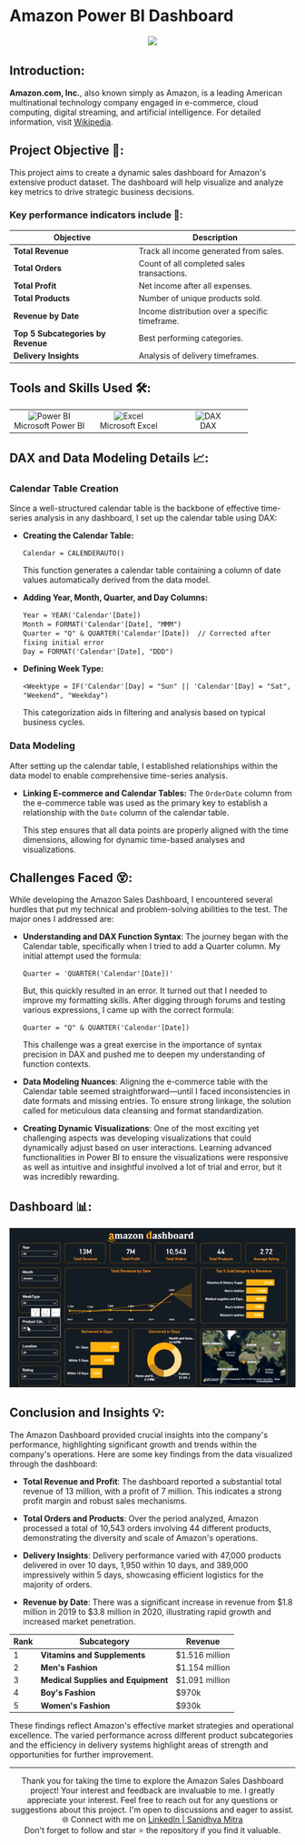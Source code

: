 # Amazon Power BI Dashboard

<div align="center">
    <img src="https://cdn.freebiesupply.com/logos/large/2x/amazon-dark-logo-svg-vector.svg" width="500px">
</div>

## Introduction:
**Amazon.com, Inc.**, also known simply as Amazon, is a leading American multinational technology company engaged in e-commerce, cloud computing, digital streaming, and artificial intelligence. For detailed information, visit [Wikipedia](https://en.wikipedia.org/wiki/Amazon_(company)).

## Project Objective 🎯:
This project aims to create a dynamic sales dashboard for Amazon's extensive product dataset. The dashboard will help visualize and analyze key metrics to drive strategic business decisions.

### Key performance indicators include 🔑:
| Objective                        | Description                                                   |
|----------------------------------|---------------------------------------------------------------|
| **Total Revenue**                | Track all income generated from sales.                        |
| **Total Orders**                 | Count of all completed sales transactions.                    |
| **Total Profit**                 | Net income after all expenses.                                |
| **Total Products**               | Number of unique products sold.                               |
| **Revenue by Date**              | Income distribution over a specific timeframe.                |
| **Top 5 Subcategories by Revenue** | Best performing categories.                                  |
| **Delivery Insights**            | Analysis of delivery timeframes.                              |


## Tools and Skills Used 🛠️:

<table>
    <tr>
        <!-- Specify width for each cell to ensure equal column width -->
        <td align="center" width="33%"><img alt="Power BI" width="35px" src="https://upload.wikimedia.org/wikipedia/commons/c/cf/New_Power_BI_Logo.svg"/><br>Microsoft Power BI</td>
        <td align="center" width="33%"><img alt="Excel" width="35px" src="https://cdn.worldvectorlogo.com/logos/excel-4.svg"/><br>Microsoft Excel</td>
        <td align="center" width="33%"><img alt="DAX" width="35px" src="https://upload.wikimedia.org/wikipedia/commons/c/cf/New_Power_BI_Logo.svg"/><br>DAX</td>
    </tr>
</table>

## DAX and Data Modeling Details 📈:

### Calendar Table Creation

Since a well-structured calendar table is the backbone of effective time-series analysis in any dashboard, I set up the calendar table using DAX:

- **Creating the Calendar Table:**
   ```plaintext
   Calendar = CALENDERAUTO()
   ```
   This function generates a calendar table containing a column of date values automatically derived from the data model.

- **Adding Year, Month, Quarter, and Day Columns:**
   ```plaintext
   Year = YEAR('Calendar'[Date])
   Month = FORMAT('Calendar'[Date], "MMM")
   Quarter = "Q" & QUARTER('Calendar'[Date])  // Corrected after fixing initial error
   Day = FORMAT('Calendar'[Date], "DDD")
   ```

- **Defining Week Type:**
   ```plaintext
   <Weektype = IF('Calendar'[Day] = "Sun" || 'Calendar'[Day] = "Sat", "Weekend", "Weekday")
   ```
   This categorization aids in filtering and analysis based on typical business cycles.

### Data Modeling

After setting up the calendar table, I established relationships within the data model to enable comprehensive time-series analysis.

- **Linking E-commerce and Calendar Tables:**
   The `OrderDate` column from the e-commerce table was used as the primary key to establish a relationship with the `Date` column of the calendar table.

   This step ensures that all data points are properly aligned with the time dimensions, allowing for dynamic time-based analyses and visualizations.


## Challenges Faced 😵:

While developing the Amazon Sales Dashboard, I encountered several hurdles that put my technical and problem-solving abilities to the test. The major ones I addressed are:

- **Understanding and DAX Function Syntax**: The journey began with the Calendar table, specifically when I tried to add a Quarter column. My initial attempt used the formula:
  ```
  Quarter = 'QUARTER('Calendar'[Date])'
  ```
  But, this quickly resulted in an error. It turned out that I needed to improve my formatting skills. After digging through forums and testing various expressions, I came up with the correct formula:
  ```
  Quarter = "Q" & QUARTER('Calendar'[Date])
  ```
  This challenge was a great exercise in the importance of syntax precision in DAX and pushed me to deepen my understanding of function contexts.

- **Data Modeling Nuances**: Aligning the e-commerce table with the Calendar table seemed straightforward—until I faced inconsistencies in date formats and missing entries. To ensure strong linkage, the solution called for meticulous data cleansing and format standardization. 

- **Creating Dynamic Visualizations**: One of the most exciting yet challenging aspects was developing visualizations that could dynamically adjust based on user interactions. Learning advanced functionalities in Power BI to ensure the visualizations were responsive as well as intuitive and insightful involved a lot of trial and error, but it was incredibly rewarding.

## Dashboard 📊:

![Amazon Dashboard](https://github.com/sanidhya-mitra/sanidhya-mitra/blob/main/Amazon_Dashboard.gif)

## Conclusion and Insights 💡:

The Amazon Dashboard provided crucial insights into the company's performance, highlighting significant growth and trends within the company's operations. Here are some key findings from the data visualized through the dashboard:

- **Total Revenue and Profit**: The dashboard reported a substantial total revenue of 13 million, with a profit of 7 million. This indicates a strong profit margin and robust sales mechanisms.

- **Total Orders and Products**: Over the period analyzed, Amazon processed a total of 10,543 orders involving 44 different products, demonstrating the diversity and scale of Amazon's operations.

- **Delivery Insights**: Delivery performance varied with 47,000 products delivered in over 10 days, 1,950 within 10 days, and 389,000 impressively within 5 days, showcasing efficient logistics for the majority of orders.

- **Revenue by Date**: There was a significant increase in revenue from $1.8 million in 2019 to $3.8 million in 2020, illustrating rapid growth and increased market penetration.

| Rank | Subcategory                   | Revenue   |
|------|-------------------------------|-----------|
| 1    | **Vitamins and Supplements**  | $1.516 million |
| 2    | **Men's Fashion**             | $1.154 million |
| 3    | **Medical Supplies and Equipment** | $1.091 million |
| 4    | **Boy's Fashion**             | $970k     |
| 5    | **Women's Fashion**           | $930k     |


These findings reflect Amazon's effective market strategies and operational excellence. The varied performance across different product subcategories and the efficiency in delivery systems highlight areas of strength and opportunities for further improvement.

---
<div align="center">
Thank you for taking the time to explore the Amazon Sales Dashboard project! Your interest and feedback are invaluable to me. I greatly appreciate your interest.
Feel free to reach out for any questions or suggestions about this project. I'm open to discussions and eager to assist. <br>
    🌐 Connect with me on <a href="https://www.linkedin.com/in/sanidhya-mitra">LinkedIn | Sanidhya Mitra</a> <br>
Don't forget to follow and star ⭐ the repository if you find it valuable.
</div>

